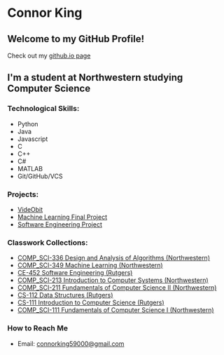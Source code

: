 
# Connor King
## Welcome to my GitHub Profile!
Check out my [github.io page](cking197.github.io)
## I'm a student at Northwestern studying Computer Science

### Technological Skills:
* Python
* Java
* Javascript
* C
* C++
* C#
* MATLAB
* Git/GitHub/VCS

### Projects:
* [VideObit](https://github.com/Cking197/VideObit)
* [Machine Learning Final Project](https://github.com/Cking197/COMP_SCI-349-FinalProject)
* [Software Engineering Project](https://github.com/hransom528/ECE452-SoftEng-Project)

### Classwork Collections:
* [COMP_SCI-336 Design and Analysis of Algorithms (Northwestern)](https://github.com/Cking197/Comp_SCI-336)
* [COMP_SCI-349 Machine Learning (Northwestern)](https://github.com/Cking197/COMP_SCI-349-Homework)
* [CE-452 Software Engineering (Rutgers)](https://github.com/Cking197/CE-452-HW)
* [COMP_SCI-213 Introduction to Computer Systems (Northwestern)](https://github.com/Cking197/COMP_SCI-213-HW)
* [COMP_SCI-211 Fundamentals of Computer Science II (Northwestern)](https://github.com/Cking197/COMP_SCI-211-Work)
* [CS-112 Data Structures (Rutgers)](https://github.com/Cking197/CS-112-Assignments)
* [CS-111 Introduction to Computer Science (Rutgers)](https://github.com/Cking197/CS_111_Assignments)
* [COMP_SCI-111 Fundamentals of Computer Science I (Northwestern)](https://github.com/Cking197/COMP_SCI-111-Work)

### How to Reach Me
* Email: <connorking59000@gmail.com>
